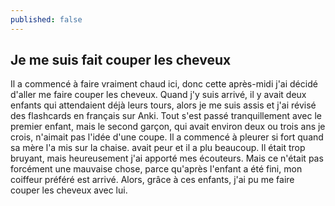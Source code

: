 ```yaml
---
published: false
---
```

## Je me suis fait couper les cheveux

Il a commencé à faire vraiment chaud ici, donc cette après-midi j'ai décidé d'aller me faire couper les cheveux. Quand j'y suis arrivé, il y avait deux enfants qui attendaient déjà leurs tours, alors je me suis assis et j'ai révisé des flashcards en français sur Anki. Tout s'est passé tranquillement avec le premier enfant, mais le second garçon, qui avait environ deux ou trois ans je crois, n'aimait pas l'idée d'une coupe. Il a commencé à pleurer si fort quand sa mère l'a mis sur la chaise. avait peur et il a plu beaucoup. Il était trop bruyant, mais heureusement j'ai apporté mes écouteurs. Mais ce n'était pas forcément une mauvaise chose, parce qu'après l'enfant a été fini, mon coiffeur préféré est arrivé. Alors, grâce à ces enfants, j'ai pu me faire couper les cheveux avec lui.